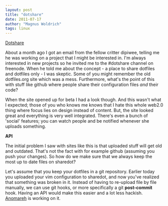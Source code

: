 ```yaml
---
layout: post
title: "dotshare"
date: 2011-07-17
author: "Magnus Woldrich"
tags: linux 
---
```


<a href="http://dotshare.it">Dotshare</a>

About a month ago I got an email from the fellow critter dipiwee,
telling me he was working on a project that I might be interested in.
I'm always interested in new projects so he invited me to the #dotshare
channel on freenode. When he told me about the concept - a place to
share dotfiles and dotfiles only - I was skeptic. Some of you might
remember the old dotfiles.org site which was a mess. Furthermore, what's
the point of this with stuff like github where people share their
configuration files *and* their code?

When the site opened up for beta I had a look though. And this wasn't
what I expected; those of you who knows me knows that I hate this whole
web2.0 thing where focus lies on design instead of content. But, the
site looked great and everything is very well integrated. There's even a
bunch of 'social' features; you can watch people and be notified
whenever she uploads something.

**API**

The initial problem I saw with sites like this is that uploaded stuff
will get old and outdated. That's not the fact with for example github
(assuming you push your changes). So how do we make sure that we always
keep the most up to date files on sharedot?

Let's assume that you keep your dotfiles in a git repository. Earlier
today you uploaded your vim configuration to sharedot, and now you've
realized that something was broken in it. Instead of having to re-upload
file by file manually, we can use git hooks, or more specifically a git
**post-commit** hook. Having an API would make this easier and a lot
less hackish. <a href="http://dotshare.it/~anomareh/">Anomareh</a> is
working on it.

